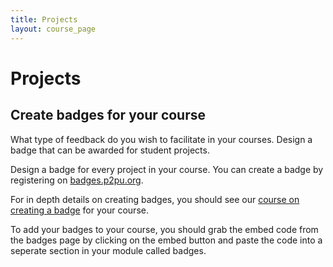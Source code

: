 ```yaml
---
title: Projects
layout: course_page
---
```


# Projects

## Create badges for your course

What type of feedback do you wish to facilitate in your courses. Design a badge that can be awarded for student projects.

Design a badge for every project in your course. You can create a badge by registering on [badges.p2pu.org](https://badges.p2pu.org).

For in depth details on creating badges, you should see our [course on creating a badge](https://p2pu.org/en/courses/653/content/1254/) for your course.

To add your badges to your course, you should grab the embed code from the badges page by clicking on the embed button and paste the code into a seperate section in your module called badges. 

